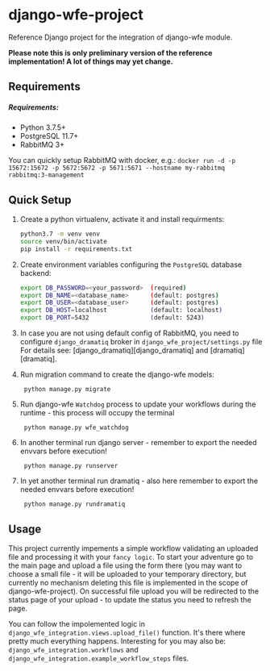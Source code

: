 # django-wfe-project

Reference Django project for the integration of django-wfe module.

**Please note this is only preliminary version of the reference implementation! A lot of things may yet change.**

## Requirements
##### Requirements:
* Python 3.7.5+
* PostgreSQL 11.7+
* RabbitMQ 3+

You can quickly setup RabbitMQ with docker, e.g.:
`docker run -d -p 15672:15672 -p 5672:5672 -p 5671:5671 --hostname my-rabbitmq rabbitmq:3-management`

## Quick Setup

1. Create a python virtualenv, activate it and install requirments:
        
    ``` bash
    python3.7 -m venv venv
    source venv/bin/activate
    pip install -r requirements.txt
    ```
        
2. Create environment variables configuring the `PostgreSQL` database backend:
        
    ``` bash
    export DB_PASSWORD=<your_password>  (required)
    export DB_NAME=<database_name>      (default: postgres)
    export DB_USER=<database_user>      (default: postgres)
    export DB_HOST=localhost            (default: localhost)
    export DB_PORT=5432                 (default: 5243)
    ```
        
3. In case you are not using default config of RabbitMQ, you need to configure `django_dramatiq` broker in `django_wfe_project/settings.py` file
For details see: [django_dramatiq][django_dramatiq] and [dramatiq][dramatiq].

4. Run migration command to create the django-wfe models:

        python manage.py migrate

5. Run django-wfe `Watchdog` process to update your workflows during the runtime - this process will occupy the terminal

        python manage.py wfe_watchdog
        
6. In another terminal run django server - remember to export the needed envvars before execution! 

        python manage.py runserver

7. In yet another terminal run dramatiq - also here remember to export the needed envvars before execution! 

        python manage.py rundramatiq

## Usage

This project currently impements a simple workflow validating an uploaded file and processing it with your `fancy logic`.
To start your adventure go to the main page and upload a file using the form there (you may want to choose a small file - it will be uploaded to your temporary directory, but currently no mechanism deleting this file is implemented in the scope of django-wfe-project). On successful file upload you will be redirected to the status page of your upload - to update the status you need to refresh the page.

You can follow the impolemented logic in `django_wfe_integration.views.upload_file()` function. It's there where pretty much everything happens. Interesting for you may also be: `django_wfe_integration.workflows` and `django_wfe_integration.example_workflow_steps` files.
